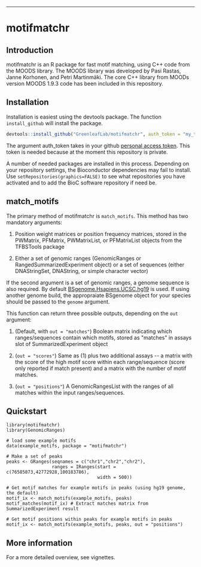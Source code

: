 --- 

# motifmatchr

## Introduction

motifmatchr is an R package for fast motif matching, using C++ code from the MOODS library. The MOODS library was developed by Pasi Rastas, Janne Korhonen, and Petri Martinmäki. The core C++ library from MOODs version MOODS 1.9.3 code has been included in this repository. 

## Installation

Installation is easiest using the devtools package. The function `install_github` will install the package.

``` r
devtools::install_github("GreenleafLab/motifmatchr", auth_token = "my_token")
```

The argument auth\_token takes in your github [personal access token](https://github.com/settings/tokens). This token is needed because at the moment this repository is private.

A number of needed packages are installed in this process. Depending on your repository settings, the Bioconductor dependencies may fail to install. Use `setRepositories(graphics=FALSE)` to see what repositories you have activated and to add the BioC software repository if need be.

## match_motifs

The primary method of motifmatchr is `match_motifs`.  This method has two mandatory arguments:

1) Position weight matrices or position frequency matrices, stored in the PWMatrix, PFMatrix, PWMatrixList, or PFMatrixList objects from the TFBSTools package

2) Either a set of genomic ranges (GenomicRanges or RangedSummarizedExperiment object) or a set of sequences (either DNAStringSet, DNAString, or simple character vector)

If the second argument is a set of genomic ranges, a genome sequence is also required. By default [BSgenome.Hsapiens.UCSC.hg19](https://bioconductor.org/packages/release/data/annotation/html/BSgenome.Hsapiens.UCSC.hg19.html) is used. If using another genome build, the appropraiate BSgenome object for your species should be passed to the `genome` argument.

This function can return three possible outputs, depending on the `out` argument:

1) (Default, with `out = "matches"`) Boolean matrix indicating which ranges/sequences contain which motifs, stored as "matches" in assays slot of SummarizedExperiment object

2) (`out = "scores"`) Same as (1) plus two additional assays -- a matrix with the score of the high motif score within each range/sequence (score only reported if match present) and a matrix with the number of motif matches.

3) (`out = "positions"`) A GenomicRangesList with the ranges of all matches within the input ranges/sequences. 

## Quickstart

```{r}
library(motifmatchr)
library(GenomicRanges)

# load some example motifs
data(example_motifs, package = "motifmatchr") 

# Make a set of peaks
peaks <- GRanges(seqnames = c("chr1","chr2","chr2"),
                 ranges = IRanges(start = c(76585873,42772928,100183786),
                                  width = 500))

# Get motif matches for example motifs in peaks (using hg19 genome, the default)
motif_ix <- match_motifs(example_motifs, peaks) 
motif_matches(motif_ix) # Extract matches matrix from SummarizedExperiment result

# Get motif positions within peaks for example motifs in peaks 
motif_ix <- match_motifs(example_motifs, peaks, out = "positions") 
```

## More information

For a more detailed overview, see vignettes.
